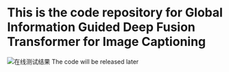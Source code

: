 # This is the code repository for Global Information Guided Deep Fusion Transformer for Image Captioning
![在线测试结果](https://github.com/user-attachments/assets/d72f908a-5015-4206-8f58-1a5f5057d39a)
The code will be released later
